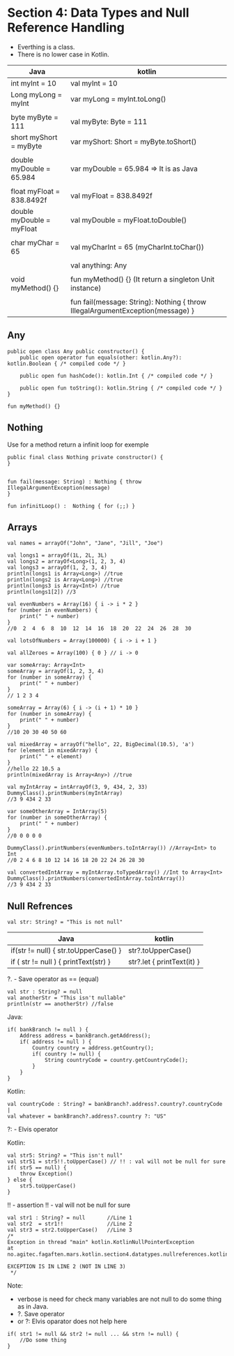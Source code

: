 # Section 4: Data Types and Null Reference Handling
- Everthing is a class. 
- There is no lower case in Kotlin.

| Java | kotlin |
| ----- | ----- |
| int myInt = 10 | val myInt = 10 |
| Long myLong = myInt | var myLong = myInt.toLong() |
|  |  |
| byte myByte = 111 | val myByte: Byte = 111 |
| short myShort = myByte | var myShort: Short = myByte.toShort() |
|  |  |
| double myDouble = 65.984 | var myDouble = 65.984 => It is as Java |
|  |  |
| float myFloat = 838.8492f | val myFloat = 838.8492f |
| double myDouble = myFloat | val myDouble = myFloat.toDouble() |
|  |  |
| char myChar = 65 | val myCharInt = 65 (myCharInt.toChar()) |
|  |  |
|  | val anything: Any |
|  |  |
| void myMethod() {} | fun myMethod() {} (It return a singleton Unit instance) |
|  |  |
|  | fun fail(message: String): Nothing { throw IllegalArgumentException(message) } |

## Any

```
public open class Any public constructor() {
    public open operator fun equals(other: kotlin.Any?): kotlin.Boolean { /* compiled code */ }

    public open fun hashCode(): kotlin.Int { /* compiled code */ }

    public open fun toString(): kotlin.String { /* compiled code */ }
}

fun myMethod() {}
```

## Nothing
Use for a method return a infinit loop for exemple

```
public final class Nothing private constructor() {
}


fun fail(message: String) : Nothing { throw IllegalArgumentException(message)
}

fun infinitLoop() :  Nothing { for (;;) }
```

## Arrays

```
val names = arrayOf("John", "Jane", "Jill", "Joe")

val longs1 = arrayOf(1L, 2L, 3L)
val longs2 = arrayOf<Long>(1, 2, 3, 4)
val longs3 = arrayOf(1, 2, 3, 4)
println(longs1 is Array<Long>) //true
println(longs2 is Array<Long>) //true
println(longs3 is Array<Int>) //true
println(longs1[2]) //3

val evenNumbers = Array(16) { i -> i * 2 }
for (number in evenNumbers) {
	print(" " + number)
}
//0  2  4  6  8  10  12  14  16  18  20  22  24  26  28  30

val lotsOfNumbers = Array(100000) { i -> i + 1 }

val allZeroes = Array(100) { 0 } // i -> 0

var someArray: Array<Int>
someArray = arrayOf(1, 2, 3, 4)
for (number in someArray) {
	print(" " + number)
}
// 1 2 3 4

someArray = Array(6) { i -> (i + 1) * 10 }
for (number in someArray) {
	print(" " + number)
}
//10 20 30 40 50 60

val mixedArray = arrayOf("hello", 22, BigDecimal(10.5), 'a')
for (element in mixedArray) {
	print(" " + element)
}
//hello 22 10.5 a
println(mixedArray is Array<Any>) //true

val myIntArray = intArrayOf(3, 9, 434, 2, 33)
DummyClass().printNumbers(myIntArray)
//3 9 434 2 33

var someOtherArray = IntArray(5)
for (number in someOtherArray) {
	print(" " + number)
}
//0 0 0 0 0

DummyClass().printNumbers(evenNumbers.toIntArray()) //Array<Int> to Int
//0 2 4 6 8 10 12 14 16 18 20 22 24 26 28 30

val convertedIntArray = myIntArray.toTypedArray() //Int to Array<Int>
DummyClass().printNumbers(convertedIntArray.toIntArray())
//3 9 434 2 33
```

## Null Refrences

```
val str: String? = "This is not null"
```

| Java | kotlin |
| ----- | ----- |
| if(str != null) { str.toUpperCase() } | str?.toUpperCase() |
| if ( str != null ) { printText(str) } | str?.let { printText(it) } |

?. - Save operator as == (equal)

```
val str : String? = null
val anotherStr = "This isn't nullable"
println(str == anotherStr) //false
```


Java: 

```
if( bankBranch != null ) {
	Address address = bankBranch.getAddress();
	if( address != null ) {
		Country country = address.getCountry();
		if( country != null) {
			String countryCode = country.getCountryCode();
		}
	}
} 
```

Kotlin:	

```
val countryCode : String? = bankBranch?.address?.country?.countryCode |
val whatever = bankBranch?.address?.country ?: "US"
```

?: - Elvis operator


Kotlin:	

```
val str5: String? = "This isn't null"
val str51 = str5!!.toUpperCase() // !! : val will not be null for sure
if( str5 == null) {
	throw Exception()
} else {
	str5.toUpperCase()
}
```

!! - assertion 
!! - val will not be null for sure

```
val str1 : String? = null 		//Line 1
val str2  = str1!!				//Line 2
val str3 = str2.toUpperCase()	//Line 3
/*
Exception in thread "main" kotlin.KotlinNullPointerException
at
no.agitec.fagaften.mars.kotlin.section4.datatypes.nullreferences.kotlincode.NullReferencesKt.main(NullReferences.kt:2)

EXCEPTION IS IN LINE 2 (NOT IN LINE 3)
 */

```

Note: 
- verbose is need for check many variables are not null to do some thing as in Java.
- ?. Save operator 
- or ?: Elvis oparator does not help here 

```    
if( str1 != null && str2 != null ... && strn != null) {
	//Do some thing
}
```    

##






























